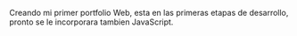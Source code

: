 Creando mi primer portfolio Web, esta en las primeras etapas de desarrollo, pronto se le incorporara tambien JavaScript.